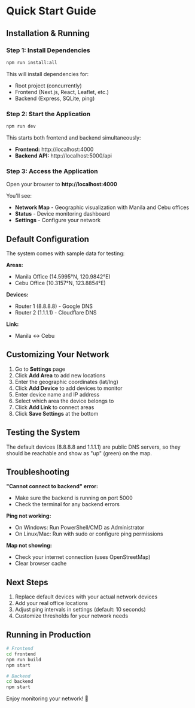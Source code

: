 # Quick Start Guide

## Installation & Running

### Step 1: Install Dependencies
```bash
npm run install:all
```

This will install dependencies for:
- Root project (concurrently)
- Frontend (Next.js, React, Leaflet, etc.)
- Backend (Express, SQLite, ping)

### Step 2: Start the Application
```bash
npm run dev
```

This starts both frontend and backend simultaneously:
- **Frontend:** http://localhost:4000
- **Backend API:** http://localhost:5000/api

### Step 3: Access the Application

Open your browser to **http://localhost:4000**

You'll see:
- **Network Map** - Geographic visualization with Manila and Cebu offices
- **Status** - Device monitoring dashboard
- **Settings** - Configure your network

## Default Configuration

The system comes with sample data for testing:

**Areas:**
- Manila Office (14.5995°N, 120.9842°E)
- Cebu Office (10.3157°N, 123.8854°E)

**Devices:**
- Router 1 (8.8.8.8) - Google DNS
- Router 2 (1.1.1.1) - Cloudflare DNS

**Link:**
- Manila ↔ Cebu

## Customizing Your Network

1. Go to **Settings** page
2. Click **Add Area** to add new locations
3. Enter the geographic coordinates (lat/lng)
4. Click **Add Device** to add devices to monitor
5. Enter device name and IP address
6. Select which area the device belongs to
7. Click **Add Link** to connect areas
8. Click **Save Settings** at the bottom

## Testing the System

The default devices (8.8.8.8 and 1.1.1.1) are public DNS servers, so they should be reachable and show as "up" (green) on the map.

## Troubleshooting

**"Cannot connect to backend" error:**
- Make sure the backend is running on port 5000
- Check the terminal for any backend errors

**Ping not working:**
- On Windows: Run PowerShell/CMD as Administrator
- On Linux/Mac: Run with sudo or configure ping permissions

**Map not showing:**
- Check your internet connection (uses OpenStreetMap)
- Clear browser cache

## Next Steps

1. Replace default devices with your actual network devices
2. Add your real office locations
3. Adjust ping intervals in settings (default: 10 seconds)
4. Customize thresholds for your network needs

## Running in Production

```bash
# Frontend
cd frontend
npm run build
npm start

# Backend
cd backend
npm start
```

Enjoy monitoring your network! 🚀


